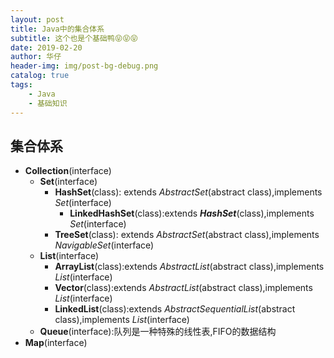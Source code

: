 ```yaml
---
layout: post
title: Java中的集合体系
subtitle: 这个也是个基础鸭😝😝😝
date: 2019-02-20
author: 华仔
header-img: img/post-bg-debug.png
catalog: true
tags:
    - Java
    - 基础知识
---
```


## 集合体系



- **Collection**(interface)
  - **Set**(interface)
    - **HashSet**(class): extends *AbstractSet*(abstract class),implements *Set*(interface)
    	- **LinkedHashSet**(class):extends ***HashSet***(class),implements *Set*(interface)
    - **TreeSet**(class): extends *AbstractSet*(abstract class),implements *NavigableSet*(interface)
  - **List**(interface)
  	- **ArrayList**(class):extends *AbstractList*(abstract class),implements *List*(interface)
  	- **Vector**(class):extends *AbstractList*(abstract class),implements *List*(interface)
  	- **LinkedList**(class):extends *AbstractSequentialList*(abstract class),implements *List*(interface)
  - **Queue**(interface):队列是一种特殊的线性表,FIFO的数据结构
- **Map**(interface)